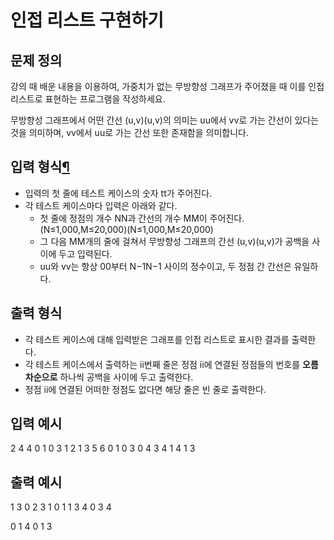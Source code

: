 # 인접 리스트 구현하기

## 문제 정의

강의 때 배운 내용을 이용하여, 가중치가 없는 무방향성 그래프가 주어졌을 때 이를 인접 리스트로 표현하는 프로그램을 작성하세요.

무방향성 그래프에서 어떤 간선 (u,v)(u,v)의 의미는 uu에서 vv로 가는 간선이 있다는 것을 의미하며, vv에서 uu로 가는 간선 또한 존재함을 의미합니다.

## 입력 형식[¶](https://domjudge.postech.ac.kr/domjudge/team/problems/31/text#입력-형식)

- 입력의 첫 줄에 테스트 케이스의 숫자 tt가 주어진다.
- 각 테스트 케이스마다 입력은 아래와 같다.
  - 첫 줄에 정점의 개수 NN과 간선의 개수 MM이 주어진다. (N≤1,000,M≤20,000)(N≤1,000,M≤20,000)
  - 그 다음 MM개의 줄에 걸쳐서 무방향성 그래프의 간선 (u,v)(u,v)가 공백을 사이에 두고 입력된다.
  - uu와 vv는 항상 00부터 N−1N−1 사이의 정수이고, 두 정점 간 간선은 유일하다.

## 출력 형식

- 각 테스트 케이스에 대해 입력받은 그래프를 인접 리스트로 표시한 결과를 출력한다.
- 각 테스트 케이스에서 출력하는 ii번째 줄은 정점 ii에 연결된 정점들의 번호를 **오름차순으로** 하나씩 공백을 사이에 두고 출력한다.
- 정점 ii에 연결된 어떠한 정점도 없다면 해당 줄은 빈 줄로 출력한다.

## 입력 예시

2
4 4
0 1
0 3
1 2
1 3
5 6
0 1
0 3
0 4
3 4
1 4
1 3

## 출력 예시

1 3
0 2 3
1
0 1
1 3 4
0 3 4

0 1 4
0 1 3